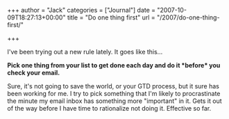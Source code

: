 +++
author = "Jack"
categories = ["Journal"]
date = "2007-10-09T18:27:13+00:00"
title = "Do one thing first"
url = "/2007/do-one-thing-first/"

+++

I've been trying out a new rule lately. It goes like this&#8230; 

**Pick one thing from your list to get done each day and do it \*before\* you check your email.** 

Sure, it's not going to save the world, or your GTD process, but it sure has been working for me. I try to pick something that I'm likely to procrastinate the minute my email inbox has something more "important" in it. Gets it out of the way before I have time to rationalize not doing it. Effective so far.